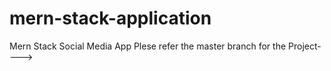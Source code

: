 # mern-stack-application
Mern Stack Social Media App
Plese refer the master branch for the Project---->
